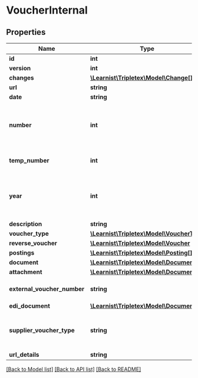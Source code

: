 # VoucherInternal

## Properties
Name | Type | Description | Notes
------------ | ------------- | ------------- | -------------
**id** | **int** |  | [optional] 
**version** | **int** |  | [optional] 
**changes** | [**\Learnist\Tripletex\Model\Change[]**](Change.md) |  | [optional] 
**url** | **string** |  | [optional] 
**date** | **string** |  | 
**number** | **int** | System generated number that cannot be changed. | [optional] 
**temp_number** | **int** | Temporary voucher number. | [optional] 
**year** | **int** | System generated number that cannot be changed. | [optional] 
**description** | **string** |  | 
**voucher_type** | [**\Learnist\Tripletex\Model\VoucherType**](VoucherType.md) |  | [optional] 
**reverse_voucher** | [**\Learnist\Tripletex\Model\Voucher**](Voucher.md) |  | [optional] 
**postings** | [**\Learnist\Tripletex\Model\Posting[]**](Posting.md) |  | 
**document** | [**\Learnist\Tripletex\Model\Document**](Document.md) |  | [optional] 
**attachment** | [**\Learnist\Tripletex\Model\Document**](Document.md) |  | [optional] 
**external_voucher_number** | **string** | External voucher number. | [optional] 
**edi_document** | [**\Learnist\Tripletex\Model\Document**](Document.md) |  | [optional] 
**supplier_voucher_type** | **string** | Supplier voucher type - simple and detailed. | [optional] 
**url_details** | **string** |  | [optional] 

[[Back to Model list]](../../README.md#documentation-for-models) [[Back to API list]](../../README.md#documentation-for-api-endpoints) [[Back to README]](../../README.md)


